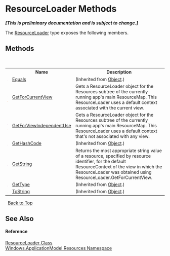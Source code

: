 # ResourceLoader Methods
 _**\[This is preliminary documentation and is subject to change.\]**_

The <a href="T_Windows_ApplicationModel_Resources_ResourceLoader">ResourceLoader</a> type exposes the following members.


## Methods
&nbsp;<table><tr><th></th><th>Name</th><th>Description</th></tr><tr><td>![Public method](media/pubmethod.gif "Public method")</td><td><a href="http://msdn2.microsoft.com/en-us/library/bsc2ak47" target="_blank">Equals</a></td><td> (Inherited from <a href="http://msdn2.microsoft.com/en-us/library/e5kfa45b" target="_blank">Object</a>.)</td></tr><tr><td>![Public method](media/pubmethod.gif "Public method")![Static member](media/static.gif "Static member")</td><td><a href="M_Windows_ApplicationModel_Resources_ResourceLoader_GetForCurrentView">GetForCurrentView</a></td><td>
Gets a ResourceLoader object for the Resources subtree of the currently running app's main ResourceMap. This ResourceLoader uses a default context associated with the current view.</td></tr><tr><td>![Public method](media/pubmethod.gif "Public method")![Static member](media/static.gif "Static member")</td><td><a href="M_Windows_ApplicationModel_Resources_ResourceLoader_GetForViewIndependentUse">GetForViewIndependentUse</a></td><td>
Gets a ResourceLoader object for the Resources subtree of the currently running app's main ResourceMap. This ResourceLoader uses a default context that's not associated with any view.</td></tr><tr><td>![Public method](media/pubmethod.gif "Public method")</td><td><a href="http://msdn2.microsoft.com/en-us/library/zdee4b3y" target="_blank">GetHashCode</a></td><td> (Inherited from <a href="http://msdn2.microsoft.com/en-us/library/e5kfa45b" target="_blank">Object</a>.)</td></tr><tr><td>![Public method](media/pubmethod.gif "Public method")</td><td><a href="M_Windows_ApplicationModel_Resources_ResourceLoader_GetString">GetString</a></td><td>
Returns the most appropriate string value of a resource, specified by resource identifier, for the default ResourceContext of the view in which the ResourceLoader was obtained using ResourceLoader.GetForCurrentView.</td></tr><tr><td>![Public method](media/pubmethod.gif "Public method")</td><td><a href="http://msdn2.microsoft.com/en-us/library/dfwy45w9" target="_blank">GetType</a></td><td> (Inherited from <a href="http://msdn2.microsoft.com/en-us/library/e5kfa45b" target="_blank">Object</a>.)</td></tr><tr><td>![Public method](media/pubmethod.gif "Public method")</td><td><a href="http://msdn2.microsoft.com/en-us/library/7bxwbwt2" target="_blank">ToString</a></td><td> (Inherited from <a href="http://msdn2.microsoft.com/en-us/library/e5kfa45b" target="_blank">Object</a>.)</td></tr></table>&nbsp;
<a href="#resourceloader-methods">Back to Top</a>

## See Also


#### Reference
<a href="T_Windows_ApplicationModel_Resources_ResourceLoader">ResourceLoader Class</a><br /><a href="N_Windows_ApplicationModel_Resources">Windows.ApplicationModel.Resources Namespace</a><br />